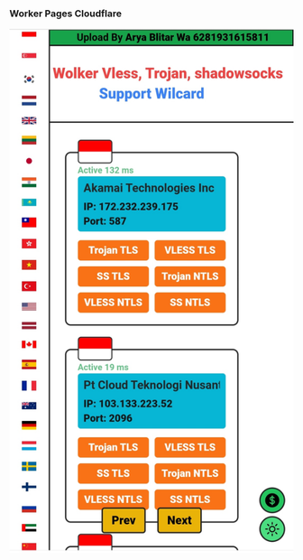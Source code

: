 ### Worker Pages Cloudflare

![logo](https://raw.githubusercontent.com/Arya-Blitar22/wolker/main/wic.png)
